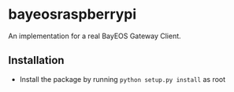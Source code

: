 # bayeosraspberrypi
An implementation for a real BayEOS Gateway Client.

## Installation
- Install the package by running ```python setup.py install``` as root